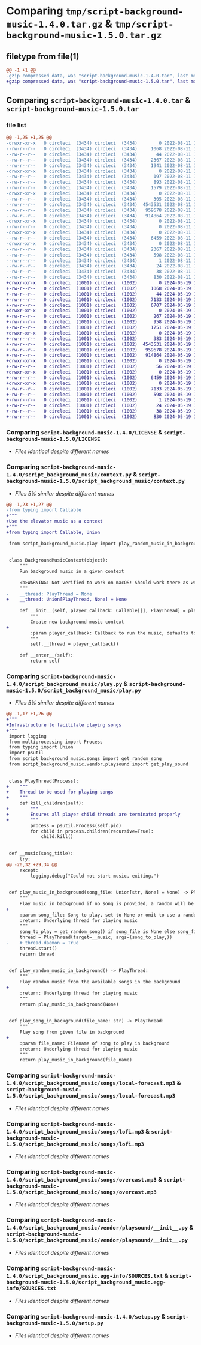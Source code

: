 # Comparing `tmp/script-background-music-1.4.0.tar.gz` & `tmp/script-background-music-1.5.0.tar.gz`

## filetype from file(1)

```diff
@@ -1 +1 @@
-gzip compressed data, was "script-background-music-1.4.0.tar", last modified: Thu Aug 11 16:50:16 2022, max compression
+gzip compressed data, was "script-background-music-1.5.0.tar", last modified: Sun May 19 16:40:10 2024, max compression
```

## Comparing `script-background-music-1.4.0.tar` & `script-background-music-1.5.0.tar`

### file list

```diff
@@ -1,25 +1,25 @@
-drwxr-xr-x   0 circleci  (3434) circleci  (3434)        0 2022-08-11 16:50:16.744289 script-background-music-1.4.0/
--rw-r--r--   0 circleci  (3434) circleci  (3434)     1068 2022-08-11 16:50:06.000000 script-background-music-1.4.0/LICENSE
--rw-r--r--   0 circleci  (3434) circleci  (3434)       44 2022-08-11 16:50:06.000000 script-background-music-1.4.0/MANIFEST.in
--rw-r--r--   0 circleci  (3434) circleci  (3434)     2367 2022-08-11 16:50:16.744289 script-background-music-1.4.0/PKG-INFO
--rw-r--r--   0 circleci  (3434) circleci  (3434)     1941 2022-08-11 16:50:06.000000 script-background-music-1.4.0/README.md
-drwxr-xr-x   0 circleci  (3434) circleci  (3434)        0 2022-08-11 16:50:16.736289 script-background-music-1.4.0/script_background_music/
--rw-r--r--   0 circleci  (3434) circleci  (3434)      197 2022-08-11 16:50:06.000000 script-background-music-1.4.0/script_background_music/__init__.py
--rw-r--r--   0 circleci  (3434) circleci  (3434)      893 2022-08-11 16:50:06.000000 script-background-music-1.4.0/script_background_music/context.py
--rw-r--r--   0 circleci  (3434) circleci  (3434)     1579 2022-08-11 16:50:06.000000 script-background-music-1.4.0/script_background_music/play.py
-drwxr-xr-x   0 circleci  (3434) circleci  (3434)        0 2022-08-11 16:50:16.744289 script-background-music-1.4.0/script_background_music/songs/
--rw-r--r--   0 circleci  (3434) circleci  (3434)      305 2022-08-11 16:50:06.000000 script-background-music-1.4.0/script_background_music/songs/__init__.py
--rw-r--r--   0 circleci  (3434) circleci  (3434)  4543531 2022-08-11 16:50:06.000000 script-background-music-1.4.0/script_background_music/songs/local-forecast.mp3
--rw-r--r--   0 circleci  (3434) circleci  (3434)   959678 2022-08-11 16:50:06.000000 script-background-music-1.4.0/script_background_music/songs/lofi.mp3
--rw-r--r--   0 circleci  (3434) circleci  (3434)   914864 2022-08-11 16:50:06.000000 script-background-music-1.4.0/script_background_music/songs/overcast.mp3
-drwxr-xr-x   0 circleci  (3434) circleci  (3434)        0 2022-08-11 16:50:16.744289 script-background-music-1.4.0/script_background_music/vendor/
--rw-r--r--   0 circleci  (3434) circleci  (3434)        0 2022-08-11 16:50:06.000000 script-background-music-1.4.0/script_background_music/vendor/__init__.py
-drwxr-xr-x   0 circleci  (3434) circleci  (3434)        0 2022-08-11 16:50:16.744289 script-background-music-1.4.0/script_background_music/vendor/playsound/
--rw-r--r--   0 circleci  (3434) circleci  (3434)     6459 2022-08-11 16:50:06.000000 script-background-music-1.4.0/script_background_music/vendor/playsound/__init__.py
-drwxr-xr-x   0 circleci  (3434) circleci  (3434)        0 2022-08-11 16:50:16.740289 script-background-music-1.4.0/script_background_music.egg-info/
--rw-r--r--   0 circleci  (3434) circleci  (3434)     2367 2022-08-11 16:50:15.000000 script-background-music-1.4.0/script_background_music.egg-info/PKG-INFO
--rw-r--r--   0 circleci  (3434) circleci  (3434)      598 2022-08-11 16:50:16.000000 script-background-music-1.4.0/script_background_music.egg-info/SOURCES.txt
--rw-r--r--   0 circleci  (3434) circleci  (3434)        1 2022-08-11 16:50:16.000000 script-background-music-1.4.0/script_background_music.egg-info/dependency_links.txt
--rw-r--r--   0 circleci  (3434) circleci  (3434)       24 2022-08-11 16:50:16.000000 script-background-music-1.4.0/script_background_music.egg-info/top_level.txt
--rw-r--r--   0 circleci  (3434) circleci  (3434)       38 2022-08-11 16:50:16.744289 script-background-music-1.4.0/setup.cfg
--rw-r--r--   0 circleci  (3434) circleci  (3434)      830 2022-08-11 16:50:06.000000 script-background-music-1.4.0/setup.py
+drwxr-xr-x   0 circleci  (1001) circleci  (1002)        0 2024-05-19 16:40:10.134491 script-background-music-1.5.0/
+-rw-r--r--   0 circleci  (1001) circleci  (1002)     1068 2024-05-19 16:39:59.000000 script-background-music-1.5.0/LICENSE
+-rw-r--r--   0 circleci  (1001) circleci  (1002)       44 2024-05-19 16:39:59.000000 script-background-music-1.5.0/MANIFEST.in
+-rw-r--r--   0 circleci  (1001) circleci  (1002)     7133 2024-05-19 16:40:10.134491 script-background-music-1.5.0/PKG-INFO
+-rw-r--r--   0 circleci  (1001) circleci  (1002)     6707 2024-05-19 16:39:59.000000 script-background-music-1.5.0/README.md
+drwxr-xr-x   0 circleci  (1001) circleci  (1002)        0 2024-05-19 16:40:10.126491 script-background-music-1.5.0/script_background_music/
+-rw-r--r--   0 circleci  (1001) circleci  (1002)      267 2024-05-19 16:39:59.000000 script-background-music-1.5.0/script_background_music/__init__.py
+-rw-r--r--   0 circleci  (1001) circleci  (1002)      958 2024-05-19 16:39:59.000000 script-background-music-1.5.0/script_background_music/context.py
+-rw-r--r--   0 circleci  (1001) circleci  (1002)     1751 2024-05-19 16:39:59.000000 script-background-music-1.5.0/script_background_music/play.py
+drwxr-xr-x   0 circleci  (1001) circleci  (1002)        0 2024-05-19 16:40:10.130491 script-background-music-1.5.0/script_background_music/songs/
+-rw-r--r--   0 circleci  (1001) circleci  (1002)      383 2024-05-19 16:39:59.000000 script-background-music-1.5.0/script_background_music/songs/__init__.py
+-rw-r--r--   0 circleci  (1001) circleci  (1002)  4543531 2024-05-19 16:39:59.000000 script-background-music-1.5.0/script_background_music/songs/local-forecast.mp3
+-rw-r--r--   0 circleci  (1001) circleci  (1002)   959678 2024-05-19 16:39:59.000000 script-background-music-1.5.0/script_background_music/songs/lofi.mp3
+-rw-r--r--   0 circleci  (1001) circleci  (1002)   914864 2024-05-19 16:39:59.000000 script-background-music-1.5.0/script_background_music/songs/overcast.mp3
+drwxr-xr-x   0 circleci  (1001) circleci  (1002)        0 2024-05-19 16:40:10.130491 script-background-music-1.5.0/script_background_music/vendor/
+-rw-r--r--   0 circleci  (1001) circleci  (1002)       56 2024-05-19 16:39:59.000000 script-background-music-1.5.0/script_background_music/vendor/__init__.py
+drwxr-xr-x   0 circleci  (1001) circleci  (1002)        0 2024-05-19 16:40:10.130491 script-background-music-1.5.0/script_background_music/vendor/playsound/
+-rw-r--r--   0 circleci  (1001) circleci  (1002)     6459 2024-05-19 16:39:59.000000 script-background-music-1.5.0/script_background_music/vendor/playsound/__init__.py
+drwxr-xr-x   0 circleci  (1001) circleci  (1002)        0 2024-05-19 16:40:10.134491 script-background-music-1.5.0/script_background_music.egg-info/
+-rw-r--r--   0 circleci  (1001) circleci  (1002)     7133 2024-05-19 16:40:10.000000 script-background-music-1.5.0/script_background_music.egg-info/PKG-INFO
+-rw-r--r--   0 circleci  (1001) circleci  (1002)      598 2024-05-19 16:40:10.000000 script-background-music-1.5.0/script_background_music.egg-info/SOURCES.txt
+-rw-r--r--   0 circleci  (1001) circleci  (1002)        1 2024-05-19 16:40:10.000000 script-background-music-1.5.0/script_background_music.egg-info/dependency_links.txt
+-rw-r--r--   0 circleci  (1001) circleci  (1002)       24 2024-05-19 16:40:10.000000 script-background-music-1.5.0/script_background_music.egg-info/top_level.txt
+-rw-r--r--   0 circleci  (1001) circleci  (1002)       38 2024-05-19 16:40:10.134491 script-background-music-1.5.0/setup.cfg
+-rw-r--r--   0 circleci  (1001) circleci  (1002)      830 2024-05-19 16:39:59.000000 script-background-music-1.5.0/setup.py
```

### Comparing `script-background-music-1.4.0/LICENSE` & `script-background-music-1.5.0/LICENSE`

 * *Files identical despite different names*

### Comparing `script-background-music-1.4.0/script_background_music/context.py` & `script-background-music-1.5.0/script_background_music/context.py`

 * *Files 5% similar despite different names*

```diff
@@ -1,23 +1,27 @@
-from typing import Callable
+"""
+Use the elevator music as a context
+"""
+from typing import Callable, Union
 
 from script_background_music.play import play_random_music_in_background, PlayThread
 
 
 class BackgroundMusicContext(object):
     """
     Run background music in a given context
 
     <b>WARNING: Not verified to work on macOS! Should work there as well, since also creates a subprocess under the hood.</b>
     """
-    __thread: PlayThread = None
+    __thread: Union[PlayThread, None] = None
 
     def __init__(self, player_callback: Callable[[], PlayThread] = play_random_music_in_background):
         """
         Create new background music context
+
         :param player_callback: Callback to run the music, defaults to<i>script_background_music.play.play_random_music_in_background</i>
         """
         self.__thread = player_callback()
 
     def __enter__(self):
         return self
```

### Comparing `script-background-music-1.4.0/script_background_music/play.py` & `script-background-music-1.5.0/script_background_music/play.py`

 * *Files 5% similar despite different names*

```diff
@@ -1,17 +1,26 @@
+"""
+Infrastructure to facilitate playing songs
+"""
 import logging
 from multiprocessing import Process
 from typing import Union
 import psutil
 from script_background_music.songs import get_random_song
 from script_background_music.vendor.playsound import get_play_sound
 
 
 class PlayThread(Process):
+    """
+    Thread to be used for playing songs
+    """
     def kill_children(self):
+        """
+        Ensures all player child threads are terminated properly
+        """
         process = psutil.Process(self.pid)
         for child in process.children(recursive=True):
             child.kill()
 
 
 def __music(song_title):
     try:
@@ -20,32 +29,34 @@
     except:
         logging.debug("Could not start music, exiting.")
 
 
 def play_music_in_background(song_file: Union[str, None] = None) -> PlayThread:
     """
     Play music in background if no song is provided, a random will be picked
+
     :param song_file: Song to play, set to None or omit to use a random one
     :return: Underlying thread for playing music
     """
     song_to_play = get_random_song() if song_file is None else song_file
     thread = PlayThread(target=__music, args=(song_to_play,))
-    # thread.daemon = True
     thread.start()
     return thread
 
 
 def play_random_music_in_background() -> PlayThread:
     """
     Play random music from the available songs in the background
+
     :return: Underlying thread for playing music
     """
     return play_music_in_background(None)
 
 
 def play_song_in_background(file_name: str) -> PlayThread:
     """
     Play song from given file in background
+
     :param file_name: Filename of song to play in background
     :return: Underlying thread for playing music
     """
     return play_music_in_background(file_name)
```

### Comparing `script-background-music-1.4.0/script_background_music/songs/local-forecast.mp3` & `script-background-music-1.5.0/script_background_music/songs/local-forecast.mp3`

 * *Files identical despite different names*

### Comparing `script-background-music-1.4.0/script_background_music/songs/lofi.mp3` & `script-background-music-1.5.0/script_background_music/songs/lofi.mp3`

 * *Files identical despite different names*

### Comparing `script-background-music-1.4.0/script_background_music/songs/overcast.mp3` & `script-background-music-1.5.0/script_background_music/songs/overcast.mp3`

 * *Files identical despite different names*

### Comparing `script-background-music-1.4.0/script_background_music/vendor/playsound/__init__.py` & `script-background-music-1.5.0/script_background_music/vendor/playsound/__init__.py`

 * *Files identical despite different names*

### Comparing `script-background-music-1.4.0/script_background_music.egg-info/SOURCES.txt` & `script-background-music-1.5.0/script_background_music.egg-info/SOURCES.txt`

 * *Files identical despite different names*

### Comparing `script-background-music-1.4.0/setup.py` & `script-background-music-1.5.0/setup.py`

 * *Files identical despite different names*

